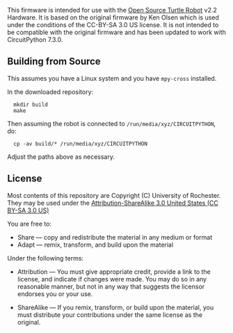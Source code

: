 This firmware is intended for use with the [Open Source Turtle
Robot](https://github.com/aspro648/OSTR/) v2.2 Hardware. It is based
on the original firmware by Ken Olsen which is used under the
conditions of the CC-BY-SA 3.0 US license. It is not intended to be
compatible with the original firmware and has been updated to work
with CircuitPython 7.3.0.

Building from Source
--------------------

This assumes you have a Linux system and you have `mpy-cross` installed.

In the downloaded repository:

```
  mkdir build
  make
```

Then assuming the robot is connected to `/run/media/xyz/CIRCUITPYTHON`, do:

```
  cp -av build/* /run/media/xyz/CIRCUITPYTHON
```

Adjust the paths above as necessary.


License
-------

Most contents of this repository are Copyright (C) University of
Rochester. They may be used under the [Attribution-ShareAlike 3.0 United States (CC BY-SA 3.0 US)](https://creativecommons.org/licenses/by-sa/3.0/us/)

You are free to:

- Share — copy and redistribute the material in any medium or format
- Adapt — remix, transform, and build upon the material

Under the following terms:

- Attribution — You must give appropriate credit, provide a link to the license, and indicate if changes were made. You may do so in any reasonable manner, but not in any way that suggests the licensor endorses you or your use.

- ShareAlike — If you remix, transform, or build upon the material, you must distribute your contributions under the same license as the original.
